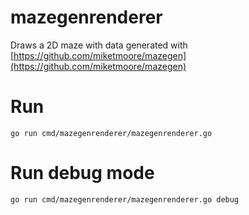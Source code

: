 # mazegenrenderer

Draws a 2D maze with data generated with [https://github.com/miketmoore/mazegen](https://github.com/miketmoore/mazegen)

# Run

```
go run cmd/mazegenrenderer/mazegenrenderer.go
```

# Run debug mode

```
go run cmd/mazegenrenderer/mazegenrenderer.go debug
```